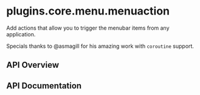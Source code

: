 # plugins.core.menu.menuaction

Add actions that allow you to trigger the menubar items from any application.

Specials thanks to @asmagill for his amazing work with `coroutine` support.

## API Overview

## API Documentation

